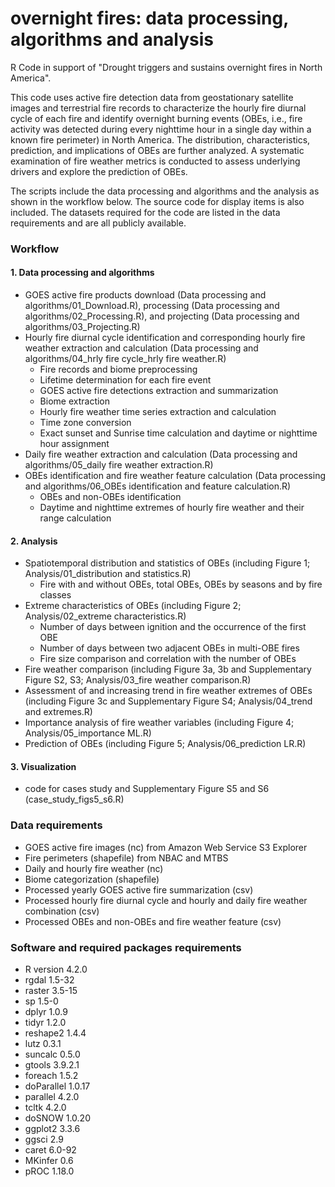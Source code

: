 # overnight fires: data processing, algorithms and analysis 
R Code in support of "Drought triggers and sustains overnight fires in North America". 

This code uses active fire detection data from geostationary satellite images and terrestrial fire records to characterize the hourly fire diurnal cycle of each fire and identify overnight burning events (OBEs, i.e., fire activity was detected during every nighttime hour in a single day within a known fire perimeter) in North America. The distribution, characteristics, prediction, and implications of OBEs are further analyzed. A systematic examination of fire weather metrics is conducted to assess underlying drivers and explore the prediction of OBEs.

The scripts include the data processing and algorithms and the analysis as shown in the workflow below. The source code for display items is also included. The datasets required for the code are listed in the data requirements and are all publicly available.

### Workflow
#### 1. Data processing and algorithms
- GOES active fire products download (Data processing and algorithms/01_Download.R), processing (Data processing and algorithms/02_Processing.R), and projecting (Data processing and algorithms/03_Projecting.R)
- Hourly fire diurnal cycle identification and corresponding hourly fire weather extraction and calculation (Data processing and algorithms/04_hrly fire cycle_hrly fire weather.R)
  - Fire records and biome preprocessing 
  - Lifetime determination for each fire event
  - GOES active fire detections extraction and summarization
  - Biome extraction
  - Hourly fire weather time series extraction and calculation
  - Time zone conversion
  - Exact sunset and Sunrise time calculation and daytime or nighttime hour assignment
- Daily fire weather extraction and calculation (Data processing and algorithms/05_daily fire weather extraction.R)
- OBEs identification and fire weather feature calculation (Data processing and algorithms/06_OBEs identification and feature calculation.R)
  - OBEs and non-OBEs identification
  - Daytime and nighttime extremes of hourly fire weather and their range calculation
#### 2. Analysis
- Spatiotemporal distribution and statistics of OBEs (including Figure 1; Analysis/01_distribution and statistics.R)
  - Fire with and without OBEs, total OBEs, OBEs by seasons and by fire classes 
- Extreme characteristics of OBEs (including Figure 2; Analysis/02_extreme characteristics.R)
  - Number of days between ignition and the occurrence of the first OBE
  - Number of days between two adjacent OBEs in multi-OBE fires 
  - Fire size comparison and correlation with the number of OBEs
- Fire weather comparison (including Figure 3a, 3b and Supplementary Figure S2, S3; Analysis/03_fire weather comparison.R)
- Assessment of and increasing trend in fire weather extremes of OBEs (including Figure 3c and Supplementary Figure S4; Analysis/04_trend and extremes.R)
- Importance analysis of fire weather variables (including Figure 4; Analysis/05_importance ML.R)
- Prediction of OBEs (including Figure 5; Analysis/06_prediction LR.R)
#### 3. Visualization
- code for cases study and Supplementary Figure S5 and S6 (case_study_figs5_s6.R)

### Data requirements
- GOES active fire images (nc) from Amazon Web Service S3 Explorer 
- Fire perimeters (shapefile) from NBAC and MTBS
- Daily and hourly fire weather (nc)
- Biome categorization (shapefile) 
- Processed yearly GOES active fire summarization (csv)
- Processed hourly fire diurnal cycle and hourly and daily fire weather combination (csv)
- Processed OBEs and non-OBEs and fire weather feature (csv)

### Software and required packages requirements
- R version 4.2.0
- rgdal 1.5-32
- raster 3.5-15
- sp 1.5-0
- dplyr 1.0.9
- tidyr 1.2.0
- reshape2 1.4.4
- lutz 0.3.1
- suncalc 0.5.0
- gtools 3.9.2.1
- foreach 1.5.2
- doParallel 1.0.17
- parallel 4.2.0
- tcltk 4.2.0
- doSNOW 1.0.20
- ggplot2 3.3.6
- ggsci 2.9
- caret 6.0-92
- MKinfer 0.6
- pROC 1.18.0
